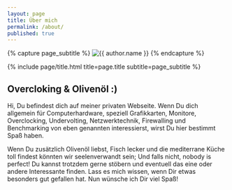 ```yaml
---
layout: page
title: Über mich
permalink: /about/
published: true
---
```


<div class="page" markdown="1">

{% capture page_subtitle %}
<img
    class="me"
    alt="{{ author.name }}"
    src="{{ site.author.photo | relative_url }}"
    srcset="{{ site.author.photo2x | relative_url }} 2x"
/>
{% endcapture %}

{% include page/title.html title=page.title subtitle=page_subtitle %}

## Overcloking & Olivenöl :) 

Hi, Du befindest dich auf meiner privaten Webseite. Wenn Du dich allgemein für Computerhardware, speziell Grafikkarten, Monitore, Overclocking, Undervolting, Netzwerktechnik, Firewalling und Benchmarking von eben genannten interessierst, wirst Du hier bestimmt Spaß haben.

Wenn Du zusätzlich Olivenöl liebst, Fisch lecker und die mediterrane Küche toll findest könnten wir seelenverwandt sein; Und falls nicht, nobody is perfect! Du kannst trotzdem gerne stöbern und eventuell das eine oder andere Interessante finden. Lass es mich wissen, wenn Dir etwas besonders gut gefallen hat. Nun wünsche ich Dir viel Spaß!

</div>
